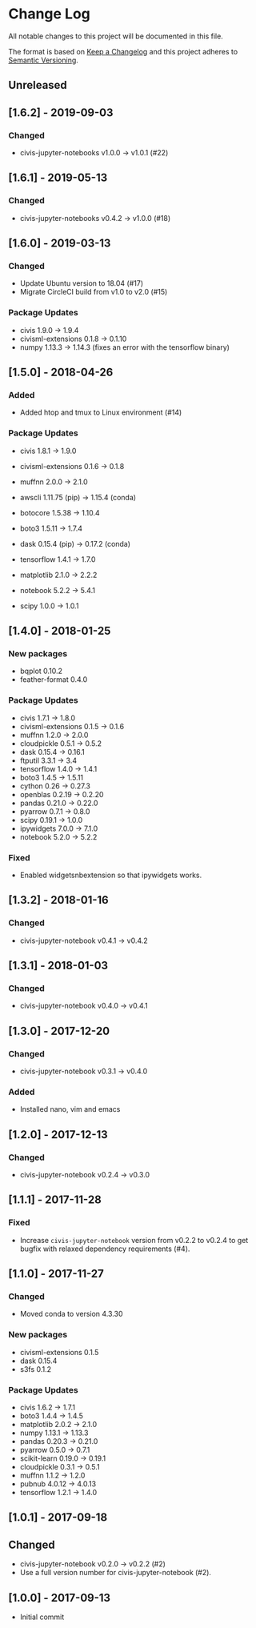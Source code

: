 # Change Log
All notable changes to this project will be documented in this file.

The format is based on [Keep a Changelog](http://keepachangelog.com/)
and this project adheres to [Semantic Versioning](http://semver.org/).

## Unreleased

## [1.6.2] - 2019-09-03
### Changed
- civis-jupyter-notebooks v1.0.0 -> v1.0.1 (#22)

## [1.6.1] - 2019-05-13
### Changed
- civis-jupyter-notebooks v0.4.2 -> v1.0.0 (#18)

## [1.6.0] - 2019-03-13
### Changed
- Update Ubuntu version to 18.04 (#17)
- Migrate CircleCI build from v1.0 to v2.0 (#15)

### Package Updates
- civis 1.9.0 -> 1.9.4
- civisml-extensions 0.1.8 -> 0.1.10
- numpy 1.13.3 -> 1.14.3 (fixes an error with the tensorflow binary)


## [1.5.0] - 2018-04-26
### Added
- Added htop and tmux to Linux environment (#14)

### Package Updates
- civis 1.8.1 -> 1.9.0
- civisml-extensions 0.1.6 -> 0.1.8
- muffnn 2.0.0 -> 2.1.0

- awscli 1.11.75 (pip) -> 1.15.4 (conda)
- botocore 1.5.38 -> 1.10.4
- boto3 1.5.11 -> 1.7.4
- dask 0.15.4 (pip) -> 0.17.2 (conda)
- tensorflow 1.4.1 -> 1.7.0
- matplotlib 2.1.0 -> 2.2.2
- notebook 5.2.2 -> 5.4.1
- scipy 1.0.0 -> 1.0.1

## [1.4.0] - 2018-01-25
### New packages
- bqplot 0.10.2
- feather-format 0.4.0

### Package Updates
- civis 1.7.1 -> 1.8.0
- civisml-extensions 0.1.5 -> 0.1.6
- muffnn 1.2.0 -> 2.0.0
- cloudpickle 0.5.1 -> 0.5.2
- dask 0.15.4 -> 0.16.1
- ftputil 3.3.1 -> 3.4
- tensorflow 1.4.0 -> 1.4.1
- boto3 1.4.5 -> 1.5.11
- cython 0.26 -> 0.27.3
- openblas 0.2.19 -> 0.2.20
- pandas 0.21.0 -> 0.22.0
- pyarrow 0.7.1 -> 0.8.0
- scipy 0.19.1 -> 1.0.0
- ipywidgets 7.0.0 -> 7.1.0
- notebook 5.2.0 -> 5.2.2

### Fixed
- Enabled widgetsnbextension so that ipywidgets works.

## [1.3.2] - 2018-01-16

### Changed
- civis-jupyter-notebook v0.4.1 -> v0.4.2

## [1.3.1] - 2018-01-03

### Changed
- civis-jupyter-notebook v0.4.0 -> v0.4.1

## [1.3.0] - 2017-12-20

### Changed
- civis-jupyter-notebook v0.3.1 -> v0.4.0

### Added
- Installed nano, vim and emacs

## [1.2.0] - 2017-12-13

### Changed
- civis-jupyter-notebook v0.2.4 -> v0.3.0

## [1.1.1] - 2017-11-28

### Fixed
- Increase ``civis-jupyter-notebook`` version from v0.2.2 to v0.2.4 to get bugfix with relaxed dependency requirements (#4).

## [1.1.0] - 2017-11-27

### Changed
- Moved conda to version 4.3.30

### New packages
- civisml-extensions 0.1.5
- dask 0.15.4
- s3fs 0.1.2

### Package Updates
- civis 1.6.2 -> 1.7.1
- boto3 1.4.4 -> 1.4.5
- matplotlib 2.0.2 -> 2.1.0
- numpy 1.13.1 -> 1.13.3
- pandas 0.20.3 -> 0.21.0
- pyarrow 0.5.0 -> 0.7.1
- scikit-learn 0.19.0 -> 0.19.1
- cloudpickle 0.3.1 -> 0.5.1
- muffnn 1.1.2 -> 1.2.0
- pubnub 4.0.12 -> 4.0.13
- tensorflow 1.2.1 -> 1.4.0

## [1.0.1] - 2017-09-18

## Changed
- civis-jupyter-notebook v0.2.0 -> v0.2.2 (#2)
- Use a full version number for civis-jupyter-notebook (#2).

## [1.0.0] - 2017-09-13

- Initial commit
